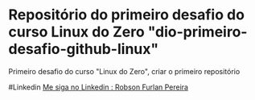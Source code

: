 # Repositório do primeiro desafio do curso Linux do Zero "dio-primeiro-desafio-github-linux"
Primeiro desafio do curso "Linux do Zero", criar o primeiro repositório

#Linkedin
[Me siga no Linkedin : Robson Furlan Pereira](https://www.linkedin.com/in/robson-furlan-pereira/)
